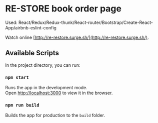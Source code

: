 # RE-STORE book order page

Used: React/Redux/Redux-thunk/React-router/Bootstrap/Create-React-App/airbnb-eslint-config

Watch online [http://re-restore.surge.sh/](http://re-restore.surge.sh/).

## Available Scripts

In the project directory, you can run:

### `npm start`

Runs the app in the development mode.<br />
Open [http://localhost:3000](http://localhost:3000) to view it in the browser.

### `npm run build`

Builds the app for production to the `build` folder.
